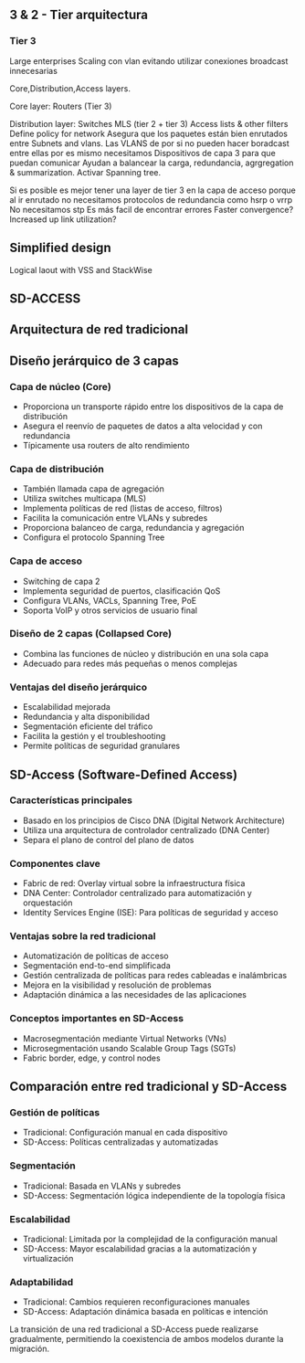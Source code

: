 ## 3 & 2 - Tier arquitectura

### Tier 3
Large enterprises
Scaling con vlan evitando utilizar conexiones broadcast innecesarias


Core,Distribution,Access layers.


Core layer: Routers (Tier 3)

Distribution layer:
	Switches MLS (tier 2 + tier 3)
	Access lists & other filters
	Define policy for network
	Asegura que los paquetes están bien enrutados entre Subnets and vlans. 
		Las VLANS de por si no pueden hacer boradcast entre ellas por es mismo necesitamos Dispositivos de capa 3 para que puedan comunicar
	Ayudan a balancear la carga, redundancia, agrgregation & summarization.
	Activar Spanning tree.

Si es posible es mejor tener una layer de tier 3 en la capa de acceso porque al ir enrutado no necesitamos protocolos de redundancia como hsrp o vrrp
No necesitamos stp
Es más facil de encontrar errores
Faster convergence?
Increased up link utilization?




## Simplified design

Logical laout with VSS and StackWise

## SD-ACCESS



## Arquitectura de red tradicional

## Diseño jerárquico de 3 capas

### Capa de núcleo (Core)

- Proporciona un transporte rápido entre los dispositivos de la capa de distribución
- Asegura el reenvío de paquetes de datos a alta velocidad y con redundancia
- Típicamente usa routers de alto rendimiento

### Capa de distribución

- También llamada capa de agregación
- Utiliza switches multicapa (MLS)
- Implementa políticas de red (listas de acceso, filtros)
- Facilita la comunicación entre VLANs y subredes
- Proporciona balanceo de carga, redundancia y agregación
- Configura el protocolo Spanning Tree

### Capa de acceso

- Switching de capa 2
- Implementa seguridad de puertos, clasificación QoS
- Configura VLANs, VACLs, Spanning Tree, PoE
- Soporta VoIP y otros servicios de usuario final

### Diseño de 2 capas (Collapsed Core)

- Combina las funciones de núcleo y distribución en una sola capa
- Adecuado para redes más pequeñas o menos complejas

### Ventajas del diseño jerárquico

- Escalabilidad mejorada
- Redundancia y alta disponibilidad
- Segmentación eficiente del tráfico
- Facilita la gestión y el troubleshooting
- Permite políticas de seguridad granulares

## SD-Access (Software-Defined Access)

### Características principales

- Basado en los principios de Cisco DNA (Digital Network Architecture)
- Utiliza una arquitectura de controlador centralizado (DNA Center)
- Separa el plano de control del plano de datos

### Componentes clave

- Fabric de red: Overlay virtual sobre la infraestructura física
- DNA Center: Controlador centralizado para automatización y orquestación
- Identity Services Engine (ISE): Para políticas de seguridad y acceso

### Ventajas sobre la red tradicional

- Automatización de políticas de acceso
- Segmentación end-to-end simplificada
- Gestión centralizada de políticas para redes cableadas e inalámbricas
- Mejora en la visibilidad y resolución de problemas
- Adaptación dinámica a las necesidades de las aplicaciones

### Conceptos importantes en SD-Access

- Macrosegmentación mediante Virtual Networks (VNs)
- Microsegmentación usando Scalable Group Tags (SGTs)
- Fabric border, edge, y control nodes

## Comparación entre red tradicional y SD-Access

### Gestión de políticas

- Tradicional: Configuración manual en cada dispositivo
- SD-Access: Políticas centralizadas y automatizadas

### Segmentación

- Tradicional: Basada en VLANs y subredes
- SD-Access: Segmentación lógica independiente de la topología física

### Escalabilidad

- Tradicional: Limitada por la complejidad de la configuración manual
- SD-Access: Mayor escalabilidad gracias a la automatización y virtualización

### Adaptabilidad

- Tradicional: Cambios requieren reconfiguraciones manuales
- SD-Access: Adaptación dinámica basada en políticas e intención

La transición de una red tradicional a SD-Access puede realizarse gradualmente, permitiendo la coexistencia de ambos modelos durante la migración.